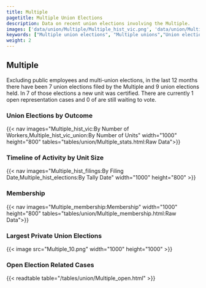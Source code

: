 ```yaml
---
title: Multiple
pagetitle: Multiple Union Elections
description: Data on recent union elections involving the Multiple.
images: ['data/union/Multiple/Multiple_hist_vic.png', 'data/union/Multiple/Multiple_hist_size.png', 'data/union/Multiple/Multiple_10.png']
keywords: ["Multiple union elections", "Multiple unions","Union elections"]
weight: 2
---
```

##  Multiple

Excluding public employees and multi-union elections, in the last 12 months there have been 7 union elections filed by the Multiple and 9 union elections held. In 7 of those elections a new unit was certified. There are currently 1 open representation cases and 0 of are still waiting to vote.

### Union Elections by Outcome
{{< nav images="Multiple_hist_vic:By Number of Workers,Multiple_hist_vic_union:By Number of Units" width="1000" height="800" tables="tables/union/Multiple_stats.html:Raw Data">}}

### Timeline of Activity by Unit Size
{{< nav images="Multiple_hist_filings:By Filing Date,Multiple_hist_elections:By Tally Date" width="1000" height="800" >}}

### Membership
{{< nav images="Multiple_membership:Membership" width="1000" height="800" tables="tables/union/Multiple_membership.html:Raw Data">}}

### Largest Private Union Elections
{{< image src="Multiple_10.png" width="1000" height="1000"  >}}

### Open Election Related Cases
{{< readtable table="/tables/union/Multiple_open.html" >}}

